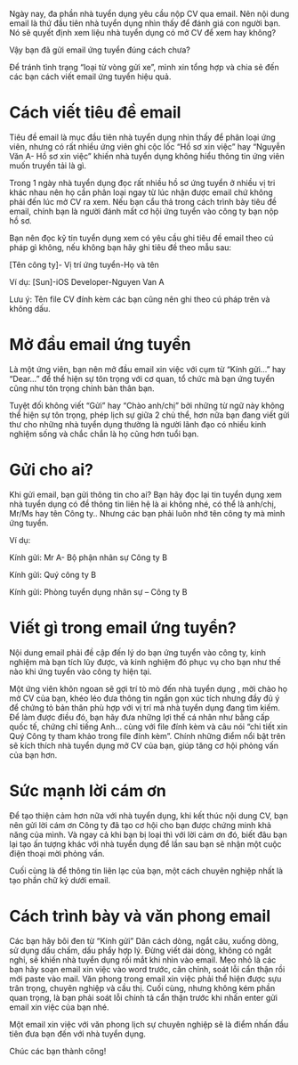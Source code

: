 Ngày nay, đa phần nhà tuyển dụng yêu cầu nộp CV qua email. Nên nội dung email là thứ đầu tiên nhà tuyển dụng nhìn thấy để đánh giá con người bạn. Nó sẽ quyết định xem liệu nhà tuyển dụng có mở CV để xem hay không?

Vậy bạn đã gửi email ứng tuyển đúng cách chưa?

Để tránh tình trạng “loại từ vòng gửi xe”, mình xin tổng hợp và chia sẻ đến các bạn cách viết email ứng tuyển hiệu quả.

# Cách viết tiêu đề email
Tiêu đề email là mục đầu tiên nhà tuyển dụng nhìn thấy để phân loại ứng viên, nhưng có rất nhiều ứng viên ghi cộc lốc “Hồ sơ xin việc” hay “Nguyễn Văn A- Hồ sơ xin việc” khiến nhà tuyển dụng không hiểu thông tin ứng viên muốn truyền tải là gì.

Trong 1 ngày nhà tuyển dụng đọc rất nhiều hồ sơ ứng tuyển ở nhiều vị tri khác nhau nên họ cần phân loại ngay từ lúc nhận được email chứ không phải đến lúc mở CV ra xem. Nếu bạn cẩu thả trong cách trình bày tiêu đề email, chính bạn là người đánh mất cơ hội ứng tuyển vào công ty bạn nộp hồ sơ.

Bạn nên đọc kỹ tin tuyển dụng xem có yêu cầu ghi tiêu đề email theo cú pháp gì không, nếu không bạn hãy ghi tiêu đề theo mẫu sau:

[Tên công ty]- Vị trí ứng tuyển-Họ và tên

Ví dụ: [Sun]-iOS Developer-Nguyen Van A

Lưu ý: Tên file CV đính kèm các bạn cũng nên ghi theo cú pháp trên và không dấu.

# Mở đầu email ứng tuyển
Là một ứng viên, bạn nên mở đầu email xin việc với cụm từ “Kính gửi…” hay “Dear…” để thể hiện sự tôn trọng với cơ quan, tổ chức mà bạn ứng tuyển cũng như tôn trọng chính bản thân bạn.

Tuyệt đối không viết “Gửi” hay “Chào anh/chị” bởi những từ ngữ này không thể hiện sự tôn trọng, phép lịch sự giữa 2 chủ thể, hơn nữa bạn đang viết gửi thư cho những nhà tuyển dụng thường là người lãnh đạo có nhiều kinh nghiệm sống và chắc chắn là họ cũng hơn tuổi bạn.

# Gửi cho ai?
Khi gửi email, bạn gửi thông tin cho ai? Bạn hãy đọc lại tin tuyển dụng xem nhà tuyển dụng có đề thông tin liên hệ là ai không nhé, có thể là anh/chị, Mr/Ms hay tên Công ty.. Nhưng các bạn phải luôn nhớ tên công ty mà mình ứng tuyển.

Ví dụ:

Kính gửi: Mr A- Bộ phận nhân sự Công ty B

Kính gửi: Quý công ty B

Kính gửi: Phòng tuyển dụng nhân sự – Công ty B

# Viết gì trong email ứng tuyển?
Nội dung email phải đề cập đến lý do bạn ứng tuyển vào công ty, kinh nghiệm mà bạn tích lũy được, và kinh nghiệm đó phục vụ cho bạn như thế nào khi ứng tuyển vào công ty hiện tại.

Một ứng viên khôn ngoan sẽ gợi trí tò mò đến nhà tuyển dụng , mời chào họ mở CV của bạn, khéo léo đưa thông tin ngắn gọn xúc tích nhưng đầy đủ ý để chứng tỏ bản thân phù hợp với vị trí mà nhà tuyển dụng đang tìm kiếm. Để làm được điều đó, bạn hãy đưa những lợi thế cá nhân như bằng cấp quốc tế, chứng chỉ tiếng Anh… cùng với file đính kèm và câu nói “chi tiết xin Quý Công ty tham khảo trong file đính kèm”. Chính những điểm nổi bật trên sẽ kích thích nhà tuyển dụng mở CV của bạn, giúp tăng cơ hội phỏng vấn của bạn hơn.

# Sức mạnh lời cám ơn
Để tạo thiện cảm hơn nữa với nhà tuyển dụng, khi kết thúc nội dung CV, bạn nên gửi lời cám ơn Công ty đã tạo cơ hội cho bạn được chứng minh khả năng của mình. Và ngay cả khi bạn bị loại thì với lời cảm ơn đó, biết đâu bạn lại tạo ấn tượng khác với nhà tuyển dụng để lần sau bạn sẽ nhận một cuộc điện thoại mời phỏng vấn.

Cuối cùng là để thông tin liên lạc của bạn, một cách chuyên nghiệp nhất là tạo phần chữ ký dưới email.

# Cách trình bày và văn phong email
Các bạn hãy bôi đen từ “Kính gửi”
Dãn cách dòng, ngắt câu, xuống dòng, sử dụng dấu chấm, dấu phẩy hợp lý. Đừng viết dài dòng, không có ngắt nghỉ, sẽ khiến nhà tuyển dụng rối mắt khi nhìn vào email.
Mẹo nhỏ là các bạn hãy soạn email xin việc vào word trước, căn chỉnh, soát lỗi cẩn thận rồi mới paste vào mail.
Văn phong trong email xin việc phải thể hiện được sựu trân trọng, chuyên nghiệp và cầu thị.
Cuối cùng, nhưng không kém phần quan trọng, là bạn phải soát lỗi chính tả cẩn thận trước khi nhấn enter gửi email xin việc của bạn nhé.

Một email xin việc với văn phong lịch sự chuyên nghiệp sẽ là điểm nhấn đầu tiên đưa bạn đến với nhà tuyển dụng.

Chúc các bạn thành công!